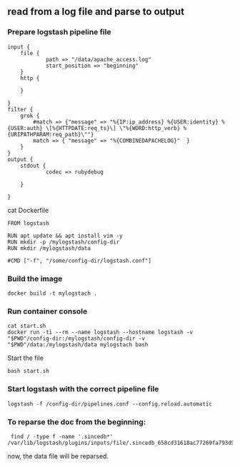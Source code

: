 
## read from a log file and parse to output

### Prepare logstash pipeline file

    input {
        file {
                path => "/data/apache_access.log"
                start_position => "beginning"
        }
        http {
    
        }
    
    }
    filter {
        grok {
            #match => {"message" => "%{IP:ip_address} %{USER:identity} %{USER:auth} \[%{HTTPDATE:req_ts}\] \"%{WORD:http_verb} %{URIPATHPARAM:req_path}\""}
            match => { "message" => "%{COMBINEDAPACHELOG}"  }
        }
    }    
    output {
        stdout {
                codec => rubydebug
                    
        }
    
    }



cat Dockerfile

    FROM logstash
    
    RUN apt update && apt install vim -y
    RUN mkdir -p /mylogstash/config-dir
    RUN mkdir /mylogstash/data
    
    #CMD ["-f", "/some/config-dir/logstash.conf"]


### Build the image

    docker build -t mylogstach .

### Run container console 

    cat start.sh 
    docker run -ti --rm --name logstash --hostname logstash -v "$PWD"/config-dir:/mylogstash/config-dir -v "$PWD"/data:/mylogstash/data mylogstach bash

Start the file

    bash start.sh

### Start logstash with the correct pipeline file

    logstash -f /config-dir/pipelines.conf --config.reload.automatic

### To reparse the doc from the beginning:
     find / -type f -name '.sincedb*'
    /var/lib/logstash/plugins/inputs/file/.sincedb_658cd31618ac77269fa793d90b42085f

now, the data file will be reparsed.
